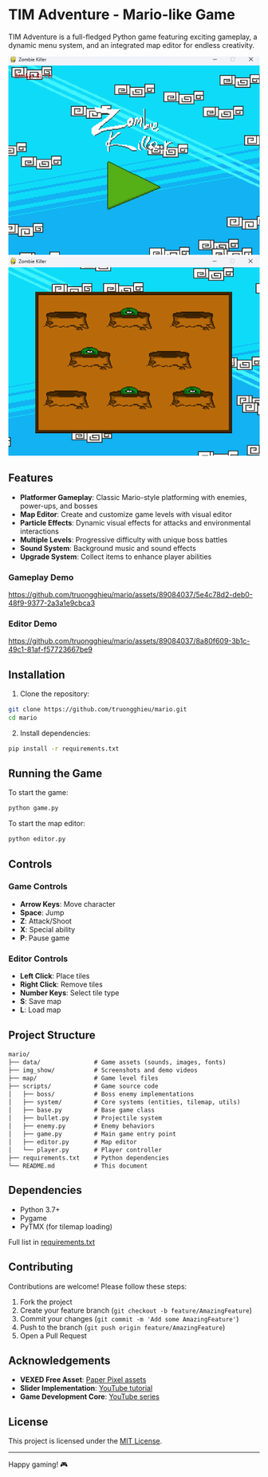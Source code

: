 # TIM Adventure - Mario-like Game

TIM Adventure is a full-fledged Python game featuring exciting gameplay, a dynamic menu system, and an integrated map editor for endless creativity.

![Game Screenshot](img_show/0.png)
![Editor Screenshot](img_show/1.png)

## Features

- **Platformer Gameplay**: Classic Mario-style platforming with enemies, power-ups, and bosses
- **Map Editor**: Create and customize game levels with visual editor
- **Particle Effects**: Dynamic visual effects for attacks and environmental interactions
- **Multiple Levels**: Progressive difficulty with unique boss battles
- **Sound System**: Background music and sound effects
- **Upgrade System**: Collect items to enhance player abilities

### Gameplay Demo
https://github.com/truongghieu/mario/assets/89084037/5e4c78d2-deb0-48f9-9377-2a3a1e9cbca3

### Editor Demo
https://github.com/truongghieu/mario/assets/89084037/8a80f609-3b1c-49c1-81af-f57723667be9

## Installation

1. Clone the repository:
```bash
git clone https://github.com/truongghieu/mario.git
cd mario
```

2. Install dependencies:
```bash
pip install -r requirements.txt
```

## Running the Game

To start the game:
```bash
python game.py
```

To start the map editor:
```bash
python editor.py
```

## Controls

### Game Controls
- **Arrow Keys**: Move character
- **Space**: Jump
- **Z**: Attack/Shoot
- **X**: Special ability
- **P**: Pause game

### Editor Controls
- **Left Click**: Place tiles
- **Right Click**: Remove tiles
- **Number Keys**: Select tile type
- **S**: Save map
- **L**: Load map

## Project Structure

```
mario/
├── data/               # Game assets (sounds, images, fonts)
├── img_show/           # Screenshots and demo videos
├── map/                # Game level files
├── scripts/            # Game source code
│   ├── boss/           # Boss enemy implementations
│   ├── system/         # Core systems (entities, tilemap, utils)
│   ├── base.py         # Base game class
│   ├── bullet.py       # Projectile system
│   ├── enemy.py        # Enemy behaviors
│   ├── game.py         # Main game entry point
│   ├── editor.py       # Map editor
│   └── player.py       # Player controller
├── requirements.txt    # Python dependencies
└── README.md           # This document
```

## Dependencies

- Python 3.7+
- Pygame
- PyTMX (for tilemap loading)

Full list in [requirements.txt](requirements.txt)

## Contributing

Contributions are welcome! Please follow these steps:

1. Fork the project
2. Create your feature branch (`git checkout -b feature/AmazingFeature`)
3. Commit your changes (`git commit -m 'Add some AmazingFeature'`)
4. Push to the branch (`git push origin feature/AmazingFeature`)
5. Open a Pull Request

## Acknowledgements

- **VEXED Free Asset**: [Paper Pixel assets](https://v3x3d.itch.io/paper-pixels)
- **Slider Implementation**: [YouTube tutorial](https://www.youtube.com/watch?v=n_ijgqYmXS0)
- **Game Development Core**: [YouTube series](https://www.youtube.com/watch?v=2gABYM5M0ww&t=15115s)

## License

This project is licensed under the [MIT License](LICENSE).

---

Happy gaming! 🎮
